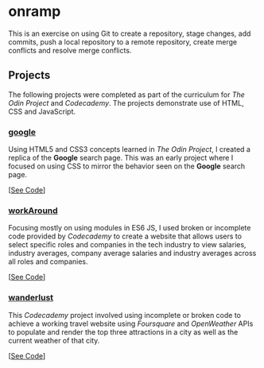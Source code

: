# onramp

This is an exercise on using Git to create a repository, stage changes, add commits, push a local repository to a remote repository, create merge conflicts and resolve merge conflicts.

## Projects
The following projects were completed as part of the curriculum for *The Odin Project* and *Codecademy*. The projects demonstrate use of HTML, CSS and JavaScript.

### [google](https://gospino123.github.io/onramp/google)
Using HTML5 and CSS3 concepts learned in *The Odin Project*, I created a replica of the **Google** search page. This was an early project where I focused on using CSS to mirror the behavior seen on the **Google** search page.

[[See Code](https://github.com/gospino123/onramp/tree/main/google)]

### [workAround](https://gospino123.github.io/onramp/workAround)
Focusing mostly on using modules in ES6 JS, I used broken or incomplete code provided by *Codecademy* to create a website that allows users to select specific roles and companies in the tech industry to view salaries, industry averages, company average salaries and industry averages across all roles and companies.

[[See Code](https://github.com/gospino123/onramp/tree/main/workAround)]

### [wanderlust](https://gospino123.github.io/onramp/wanderlust)
This *Codecademy* project involved using incomplete or broken code to achieve a working travel website using *Foursquare* and *OpenWeather* APIs to populate and render the top three attractions in a city as well as the current weather of that city. 

[[See Code](https://github.com/gospino123/onramp/tree/main/wanderlust)]
